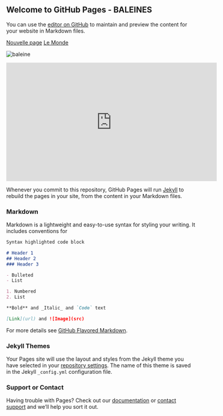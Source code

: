 ## Welcome to GitHub Pages - BALEINES

You can use the [editor on GitHub](https://github.com/controverses/conservation-des-baleines/edit/master/index.md) to maintain and preview the content for your website in Markdown files.

[Nouvelle page](https://controverses.github.io/conservation-des-baleines/LOL)
[Le Monde](http://www.lemonde.fr)

![baleine](http://whalesunderwater.com/wp-content/uploads/2015/11/whales-underwater-darrenjew-whale-02a.jpg)

<iframe width="560" height="315" src="https://www.youtube.com/embed/Y46MYZzqaYk" frameborder="0" allowfullscreen></iframe>


Whenever you commit to this repository, GitHub Pages will run [Jekyll](https://jekyllrb.com/) to rebuild the pages in your site, from the content in your Markdown files.

### Markdown

Markdown is a lightweight and easy-to-use syntax for styling your writing. It includes conventions for

```markdown
Syntax highlighted code block

# Header 1
## Header 2
### Header 3

- Bulleted
- List

1. Numbered
2. List

**Bold** and _Italic_ and `Code` text

[Link](url) and ![Image](src)
```

For more details see [GitHub Flavored Markdown](https://guides.github.com/features/mastering-markdown/).

### Jekyll Themes

Your Pages site will use the layout and styles from the Jekyll theme you have selected in your [repository settings](https://github.com/controverses/conservation-des-baleines/settings). The name of this theme is saved in the Jekyll `_config.yml` configuration file.

### Support or Contact

Having trouble with Pages? Check out our [documentation](https://help.github.com/categories/github-pages-basics/) or [contact support](https://github.com/contact) and we’ll help you sort it out.
